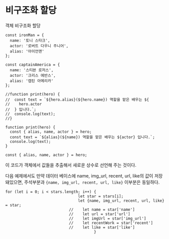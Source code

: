 비구조화 할당 
=============
객체 비구조화 할당
```
const ironMan = {
  name: '토니 스타크',
  actor: '로버트 다우니 주니어',
  alias: '아이언맨'
};

const captainAmerica = {
  name: '스티븐 로저스',
  actor: '크리스 에반스',
  alias: '캡틴 아메리카'
};

//function print(hero) {
//  const text = `${hero.alias}(${hero.name}) 역할을 맡은 배우는 ${
//    hero.actor
//  } 입니다.`;
//  console.log(text);
//}

function print(hero) {
  const { alias, name, actor } = hero;
  const text = `${alias}(${name}) 역할을 맡은 배우는 ${actor} 입니다.`;
  console.log(text);
}
```
```
const { alias, name, actor } = hero;
```
이 코드가 객체에서 값들을 추출해서 새로운 상수로 선언해 주는 것이다.

다음 예제에서도 만약 데이터 베이스에 name, img_url, recent, url, like의 값이 저장돼있으면,
주석부분과
```{name, img_url, recent, url, like}``` 이부분은 동일하다.
```
for (let i = 0; i < stars.length; i++) {
                                let star = stars[i];
                                let {name, img_url, recent, url, like} = star;
                            //    let name = star['name']
                            //    let url = star['url']
                            //    let imgUrl = star['img_url']
                            //    let recentWork = star['recent']
                            //    let like = star['like']
                                       }
```
